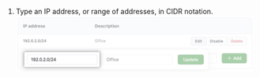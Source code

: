 1. Type an IP address, or range of addresses, in CIDR notation.
  ![Key field to add IP address](/assets/images/help/security/ip-address-edit-field.png)
